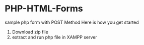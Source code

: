 # PHP-HTML-Forms
sample php form with POST Method
Here is how you get started

1. Download zip file
2. extract and run php file in XAMPP server
